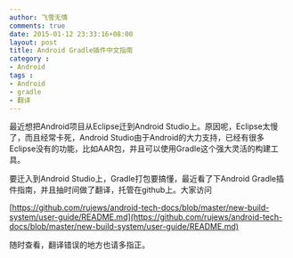 ```yaml
---
author: 飞雪无情
comments: true
date: 2015-01-12 23:33:16+08:00
layout: post
title: Android Gradle插件中文指南
category : 
- Android
tags : 
- Android
- gradle
- 翻译
---
```


最近想把Android项目从Eclipse迁到Android Studio上。原因呢，Eclipse太慢了，而且经常卡死，Android Studio由于Android的大力支持，已经有很多Eclipse没有的功能，比如AAR包，并且可以使用Gradle这个强大灵活的构建工具。

要迁入到Android Studio上，Gradle打包要搞懂，最近看了下Android Gradle插件指南，并且抽时间做了翻译，托管在github上。大家访问

[https://github.com/rujews/android-tech-docs/blob/master/new-build-system/user-guide/README.md](https://github.com/rujews/android-tech-docs/blob/master/new-build-system/user-guide/README.md)

随时查看，翻译错误的地方也请多指正。
